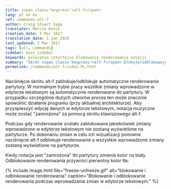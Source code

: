 ```yaml
---
title: <span class='keypress'>alt-f</span>
lang: pl en es
ref: commands-alt-f
author: Craig Stuart Sapp
translator: Marcin Konik 
creation_date: 5 Mar 2017
translation_date: 1 Jan 2019
last_updated: 5 Mar 2017
tags: [all, commands]
sidebar: main_sidebar
keywords: polecenia interfejsu blokowanie renderowania notacji
summary: "Skrót <span class='keypress'>alt-f</span> blokuje/odblokowuje dynamiczne renderowanie notacji muzycznej."
permalink: /commands/alt-f/index-PL.html
---
```


Naciśnięcie skrótu <span class="keypress">alt-f</span> zablokuje/odblokuje automatyczne
renderowanie partytury. W normalnym trybie pracy wszelkie zmiany wprowadzone w edytorze tekstowym
są automatycznie renderowane do partytury. W przypadku szczególnie dużych utworów proces ten
może znacznie spowolnić działanie programu (przy aktualnej architekturze). Aby przyspieszyć
edycję danych w edytorze tekstowym, notacja muzyczne może zostać "zamrożona" za pomocą
skrótu klawiszowego <span class="keypress">alt-f</span>.

Podczas gdy renderowanie zostało zablokowane jakiekolwiek zmiany wprowadzone w edytorze
tekstowym nie zostaną wyświetlone na partyturze. Po dokonaniu zmian w celu ich
wizualizacji ponowne naciśnięcie <span class="keypress">alt-f</span> odblokuje 
renderowanie a wszystkie wprowadzone zmiany zostaną wyświetlone na partyturze.

Kiedy notacja jest "zamrożona" tło partytury zmienia kolor na biały. Odblokowanie
renderowania przywróci pierwotny kolor tła:

{% include image.html
	file="freeze-unfreeze.gif"
	alt="blokowanie i odblokowanie renderowania"
	caption="Blokowanie i odblokowanie renderowania podczas wprowadzania zmian w edytorze tekstowym."
%}

